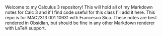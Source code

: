 Welcome to my Calculus 3 repository! This will hold all of my Markdown notes for Calc 3 and if I find code useful for this class I'll add it here. This repo is for MAC2313 001 10631 with Francesco Sica. These notes are best rendered in Obsidian, but should be fine in any other Markdown renderer with LaTeX support.